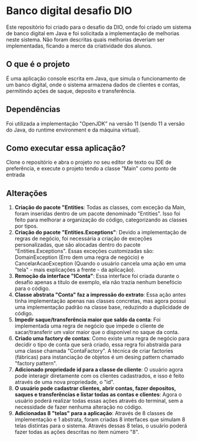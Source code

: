 # Banco digital desafio DIO
Este repositório foi criado para o desafio da DIO, onde foi criado um sistema de banco digital em Java e foi solicitada a implementação de melhorias neste sistema. Não foram descritas quais melhorias deveriam ser implementadas, ficando a merce da criatividade dos alunos.

## O que é o projeto
É uma aplicação console escrita em Java, que simula o funcionamento de um banco digital, onde o sistema armazena dados de clientes e contas, permitindo ações de saque, deposito e transferência.

## Dependências 
Foi utilizada a implementação "OpenJDK" na versão 11 (sendo 11 a versão do Java, do runtime environment e da máquina virtual).

## Como executar essa aplicação?
Clone o repositório e abra o projeto no seu editor de texto ou IDE de preferência, e execute o projeto tendo a classe "Main" como ponto de entrada

## Alterações
1. **Criação do pacote "Entities**: Todas as classes, com exceção da Main, foram inseridas dentro de um pacote denominado "Entities". Isso foi feito para melhorar a organização do código, categorizando as classes por tipos.
2. **Criação do pacote "Entities.Exceptions"**: Devido a implementação de regras de negócio, foi necessária a criação de exceções personalizadas, que são alocadas dentro do pacote "Entities.Exceptions". Essas exceções customizadas são: DomainException (Erro dem uma regra de negócio) e CancelarAcaoException (Quando o usuário cancela uma ação em uma "tela" - mais explicações a frente - da aplicação).
3. **Remoção da interface "IConta"**: Essa interface foi criada durante o desafio apenas a título de exemplo, ela não trazia nenhum benefócio para o código.
4. **Classe abstrata "Conta" faz a impressão do extrato**: Essa ação antes tinha implementação apenas nas classes concretas, mas agora possui uma implementação padrão na classe base, reduzindo a duplicidade de código.
5. **Impedir saque/transferência maior que saldo da conta**: Foi implementada uma regra de negócio que impede o cliente de sacar/transferir um valor maior que o disponível no saque da conta.
6. **Criado uma factory de contas**: Como existe uma regra de negócio para decidir o tipo de conta que será criado, essa regra foi abstraída para uma classe chamada "ContaFactory". A técnica de criar factories (fábricas) para instanciação de objetos é um desing pattern chamado "factory pattern".
7. **Adicionado propriedade id para a classe de cliente**: O usuário agora pode interagir diretamente com os clientes cadastrados, e isso é feito através de uma nova propriedade, o "id".
8. **O usuário pode cadastrar clientes, abrir contas, fazer depositos, saques e transferências e listar todas as contas e clientes**: Agora o usuário poderá realizar todas essas ações através do terminal, sem a necessidade de fazer nenhuma alteração no código.
9. **Adicionadas 8 "telas" para a aplicação**: Através de 8 classes de implementação e 1 abstrata, foram criadas 8 interfaces que simulam 8 telas distintas para o sistema. Através dessas 8 telas, o usuário poderá fazer todas as ações descritas no item número "8".